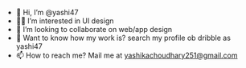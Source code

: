 - 👋 Hi, I’m @yashi47
- 💁‍♀️ I’m interested in UI design 
- 👀 I’m looking to collaborate on web/app design
- 📑 Want to know how my work is? search my profile ob dribble as yashi47
- 📫 How to reach me? Mail me at yashikachoudhary251@gmail.com

<!---
yashi47/yashi47 is a ✨ special ✨ repository because its `README.md` (this file) appears on your GitHub profile.
You can click the Preview link to take a look at your changes.
--->
